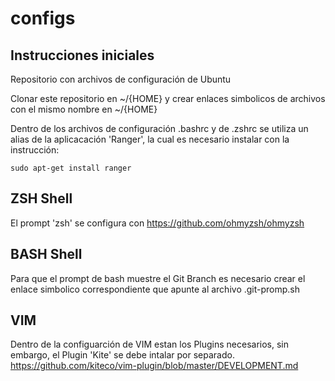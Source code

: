 # configs

## Instrucciones iniciales

Repositorio con archivos de configuración de Ubuntu 

Clonar este repositorio en ~/{HOME} y crear enlaces simbolicos de archivos con el mismo nombre en ~/{HOME}

Dentro de los archivos de configuración .bashrc y de .zshrc se utiliza un alias de la aplicacación 'Ranger', la cual es necesario instalar con la instrucción:
```
sudo apt-get install ranger
```
## ZSH Shell
El prompt 'zsh' se configura con https://github.com/ohmyzsh/ohmyzsh 

## BASH Shell
Para que el prompt de bash muestre el Git Branch es necesario crear el enlace simbolico correspondiente que apunte al archivo .git-promp.sh 

## VIM 
Dentro de la configuarción de VIM estan los Plugins necesarios, sin embargo, el Plugin 'Kite' se debe intalar por separado.
https://github.com/kiteco/vim-plugin/blob/master/DEVELOPMENT.md
